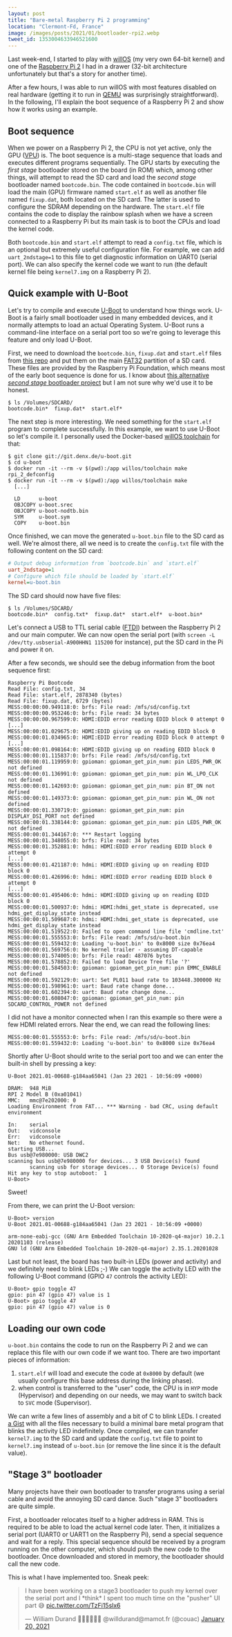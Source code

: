 ```yaml
---
layout: post
title: "Bare-metal Raspberry Pi 2 programming"
location: "Clermont-Fd, France"
image: /images/posts/2021/01/bootloader-rpi2.webp
tweet_id: 1353004633946521600
---
```


Last week-end, I started to play with
[willOS](https://github.com/willdurand/willOS) (my very own 64-bit kernel) and
one of the [Raspberry Pi
2](https://www.raspberrypi.org/products/raspberry-pi-2-model-b/) I had in a
drawer (32-bit architecture unfortunately but that's a story for another time).

After a few hours, I was able to run willOS with most features disabled on real
hardware (getting it to run in [QEMU](https://www.qemu.org/) was surprisingly
straightforward). In the following, I'll explain the boot sequence of a
Raspberry Pi 2 and show how it works using an example.

## Boot sequence

When we power on a Raspberry Pi 2, the CPU is not yet active, only the GPU
([VPU](https://en.wikipedia.org/wiki/VideoCore)) is. The boot sequence is a
multi-stage sequence that loads and executes different programs sequentially.
The GPU starts by executing the _first stage_ bootloader stored on the board (in
ROM) which, among other things, will attempt to read the SD card and load the
_second stage_ bootloader named `bootcode.bin`. The code contained in
`bootcode.bin` will load the main (GPU) firmware named `start.elf` as well as
another file named `fixup.dat`, both located on the SD card. The latter is used
to configure the SDRAM depending on the hardware. The `start.elf` file contains
the code to display the rainbow splash when we have a screen connected to a
Raspberry Pi but its main task is to boot the CPUs and load the kernel code.

Both `bootcode.bin` and `start.elf` attempt to read a `config.txt` file, which
is an optional but extremely useful configuration file. For example, we can add
`uart_2ndstage=1` to this file to get diagnostic information on UART0 (serial
port). We can also specify the kernel code we want to run (the default kernel
file being `kernel7.img` on a Raspberry Pi 2).

## Quick example with U-Boot

Let's try to compile and execute [U-Boot](https://www.denx.de/wiki/U-Boot) to
understand how things work. U-Boot is a fairly small bootloader used in many
embedded devices, and it normally attempts to load an actual Operating System.
U-Boot runs a command-line interface on a serial port too so we're going to
leverage this feature and only load U-Boot.

First, we need to download the `bootcode.bin`, `fixup.dat` and `start.elf` files
from [this repo](https://github.com/raspberrypi/firmware/tree/master/boot) and
put them on the main
[FAT32](https://en.wikipedia.org/wiki/File_Allocation_Table#FAT32) partition of
a SD card. These files are provided by the Raspberry Pi Foundation, which means
most of the early boot sequence is done for us. I know about [this alternative
_second stage_ bootloader
project](https://github.com/christinaa/rpi-open-firmware) but I am not sure why
we'd use it to be honest.

```
$ ls /Volumes/SDCARD/
bootcode.bin*  fixup.dat*  start.elf*
```

The next step is more interesting. We need something for the `start.elf` program
to complete successfully. In this example, we want to use U-Boot so let's
compile it. I personally used the Docker-based [willOS
toolchain](https://github.com/willdurand/willOS/tree/77910ccd44608c683423b2bed1e90d5b050923d7#docker-recommended-way)
for that:

```
$ git clone git://git.denx.de/u-boot.git
$ cd u-boot
$ docker run -it --rm -v $(pwd):/app willos/toolchain make rpi_2_defconfig
$ docker run -it --rm -v $(pwd):/app willos/toolchain make
  [...]

  LD      u-boot
  OBJCOPY u-boot.srec
  OBJCOPY u-boot-nodtb.bin
  SYM     u-boot.sym
  COPY    u-boot.bin
```

Once finished, we can move the generated `u-boot.bin` file to the SD card as
well. We're almost there, all we need is to create the `config.txt` file with
the following content on the SD card:

```ini
# Output debug information from `bootcode.bin` and `start.elf`
uart_2ndstage=1
# Configure which file should be loaded by `start.elf`
kernel=u-boot.bin
```

The SD card should now have five files:

```
$ ls /Volumes/SDCARD/
bootcode.bin*  config.txt*  fixup.dat*  start.elf*  u-boot.bin*
```

Let's connect a USB to TTL serial cable
([FTDI](https://www.adafruit.com/?q=ftdi)) between the Raspberry Pi 2 and our
main computer. We can now open the serial port (with `screen -L
/dev/tty.usbserial-A900HHN1 115200` for instance), put the SD card in the Pi and
power it on.

After a few seconds, we should see the debug information from the boot sequence
first:

```
Raspberry Pi Bootcode
Read File: config.txt, 34
Read File: start.elf, 2878340 (bytes)
Read File: fixup.dat, 6729 (bytes)
MESS:00:00:00.949118:0: brfs: File read: /mfs/sd/config.txt
MESS:00:00:00.953246:0: brfs: File read: 34 bytes
MESS:00:00:00.967599:0: HDMI:EDID error reading EDID block 0 attempt 0
[...]
MESS:00:00:01.029675:0: HDMI:EDID giving up on reading EDID block 0
MESS:00:00:01.034965:0: HDMI:EDID error reading EDID block 0 attempt 0
[...]
MESS:00:00:01.098164:0: HDMI:EDID giving up on reading EDID block 0
MESS:00:00:01.115837:0: brfs: File read: /mfs/sd/config.txt
MESS:00:00:01.119959:0: gpioman: gpioman_get_pin_num: pin LEDS_PWR_OK not defined
MESS:00:00:01.136991:0: gpioman: gpioman_get_pin_num: pin WL_LPO_CLK not defined
MESS:00:00:01.142693:0: gpioman: gpioman_get_pin_num: pin BT_ON not defined
MESS:00:00:01.149373:0: gpioman: gpioman_get_pin_num: pin WL_ON not defined
MESS:00:00:01.330719:0: gpioman: gpioman_get_pin_num: pin DISPLAY_DSI_PORT not defined
MESS:00:00:01.338144:0: gpioman: gpioman_get_pin_num: pin LEDS_PWR_OK not defined
MESS:00:00:01.344167:0: *** Restart logging
MESS:00:00:01.348055:0: brfs: File read: 34 bytes
MESS:00:00:01.352881:0: hdmi: HDMI:EDID error reading EDID block 0 attempt 0
[...]
MESS:00:00:01.421187:0: hdmi: HDMI:EDID giving up on reading EDID block 0
MESS:00:00:01.426996:0: hdmi: HDMI:EDID error reading EDID block 0 attempt 0
[...]
MESS:00:00:01.495406:0: hdmi: HDMI:EDID giving up on reading EDID block 0
MESS:00:00:01.500937:0: hdmi: HDMI:hdmi_get_state is deprecated, use hdmi_get_display_state instead
MESS:00:00:01.509687:0: hdmi: HDMI:hdmi_get_state is deprecated, use hdmi_get_display_state instead
MESS:00:00:01.519522:0: Failed to open command line file 'cmdline.txt'
MESS:00:00:01.555553:0: brfs: File read: /mfs/sd/u-boot.bin
MESS:00:00:01.559432:0: Loading 'u-boot.bin' to 0x8000 size 0x76ea4
MESS:00:00:01.569756:0: No kernel trailer - assuming DT-capable
MESS:00:00:01.574005:0: brfs: File read: 487076 bytes
MESS:00:00:01.578852:0: Failed to load Device Tree file '?'
MESS:00:00:01.584503:0: gpioman: gpioman_get_pin_num: pin EMMC_ENABLE not defined
MESS:00:00:01.592129:0: uart: Set PL011 baud rate to 103448.300000 Hz
MESS:00:00:01.598961:0: uart: Baud rate change done...
MESS:00:00:01.602394:0: uart: Baud rate change done...
MESS:00:00:01.608047:0: gpioman: gpioman_get_pin_num: pin SDCARD_CONTROL_POWER not defined
```

I did not have a monitor connected when I ran this example so there were a few
HDMI related errors. Near the end, we can read the following lines:

```
MESS:00:00:01.555553:0: brfs: File read: /mfs/sd/u-boot.bin
MESS:00:00:01.559432:0: Loading 'u-boot.bin' to 0x8000 size 0x76ea4
```

Shortly after U-Boot should write to the serial port too and we can enter the
built-in shell by pressing a key:

```
U-Boot 2021.01-00688-g184aa65041 (Jan 23 2021 - 10:56:09 +0000)

DRAM:  948 MiB
RPI 2 Model B (0xa01041)
MMC:   mmc@7e202000: 0
Loading Environment from FAT... *** Warning - bad CRC, using default environment

In:    serial
Out:   vidconsole
Err:   vidconsole
Net:   No ethernet found.
starting USB...
Bus usb@7e980000: USB DWC2
scanning bus usb@7e980000 for devices... 3 USB Device(s) found
       scanning usb for storage devices... 0 Storage Device(s) found
Hit any key to stop autoboot:  1
U-Boot>
```

Sweet!

From there, we can print the U-Boot version:

```
U-Boot> version
U-Boot 2021.01-00688-g184aa65041 (Jan 23 2021 - 10:56:09 +0000)

arm-none-eabi-gcc (GNU Arm Embedded Toolchain 10-2020-q4-major) 10.2.1 20201103 (release)
GNU ld (GNU Arm Embedded Toolchain 10-2020-q4-major) 2.35.1.20201028
```

Last but not least, the board has two built-in LEDs (power and activity) and we
definitely need to blink LEDs ;-) We can toggle the activity LED with the
following U-Boot command (GPIO `47` controls the activity LED):

```
U-Boot> gpio toggle 47
gpio: pin 47 (gpio 47) value is 1
U-Boot> gpio toggle 47
gpio: pin 47 (gpio 47) value is 0
```

## Loading our own code

`u-boot.bin` contains the code to run on the Raspberry Pi 2 and we can replace
this file with our own code if we want too. There are two important pieces of
information:

1. `start.elf` will load and execute the code at `0x8000` by default (we usually
   configure this base address during the linking phase).
2. when control is transferred to the "user" code, the CPU is in `HYP` mode
   (Hypervisor) and depending on our needs, we may want to switch back to `SVC`
   mode (Supervisor).

We can write a few lines of assembly and a bit of C to blink LEDs. I created [a
Gist](https://gist.github.com/willdurand/614ad3ad1cac0189691f67c0ac71b9e6) with
all the files necessary to build a minimal bare metal program that blinks the
activity LED indefinitely. Once compiled, we can transfer `kernel7.img` to the
SD card and update the `config.txt` file to point to `kernel7.img` instead of
`u-boot.bin` (or remove the line since it is the default value).

## "Stage 3" bootloader

Many projects have their own bootloader to transfer programs using a serial
cable and avoid the annoying SD card dance. Such "stage 3" bootloaders are quite
simple.

First, a bootloader relocates itself to a higher address in RAM. This is
required to be able to load the actual kernel code later. Then, it initializes a
serial port (UART0 or UART1 on the Raspberry Pi), send a special sequence and
wait for a reply. This special sequence should be received by a program running
on the other computer, which should push the new code to the bootloader. Once
downloaded and stored in memory, the bootloader should call the new code.

This is what I have implemented too. Sneak peek:

<blockquote class="twitter-tweet"><p lang="en" dir="ltr">I have been working on
a stage3 bootloader to push my kernel over the serial port and I *think* I spent
too much time on the &quot;pusher&quot; UI part 😅 <a
href="https://t.co/TzFi15slx6">pic.twitter.com/TzFi15slx6</a></p>&mdash; William
Durand ✊🏽✊🏾✊🏿 @willdurand@mamot.fr (@couac) <a
href="https://twitter.com/couac/status/1351992990647123972?ref_src=twsrc%5Etfw">January
20, 2021</a></blockquote> <script async
src="//platform.twitter.com/widgets.js" charset="utf-8"></script>
